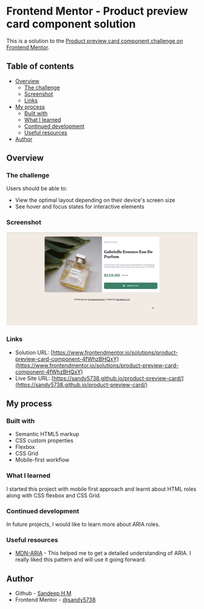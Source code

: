 # Frontend Mentor - Product preview card component solution

This is a solution to the [Product preview card component challenge on Frontend Mentor](https://www.frontendmentor.io/challenges/product-preview-card-component-GO7UmttRfa).

## Table of contents

- [Overview](#overview)
  - [The challenge](#the-challenge)
  - [Screenshot](#screenshot)
  - [Links](#links)
- [My process](#my-process)
  - [Built with](#built-with)
  - [What I learned](#what-i-learned)
  - [Continued development](#continued-development)
  - [Useful resources](#useful-resources)
- [Author](#author)

## Overview

### The challenge

Users should be able to:

- View the optimal layout depending on their device's screen size
- See hover and focus states for interactive elements

### Screenshot

![](./images/screenshot.png)

### Links

- Solution URL: [https://www.frontendmentor.io/solutions/product-preview-card-component-4fWhzBHQxY](https://www.frontendmentor.io/solutions/product-preview-card-component-4fWhzBHQxY)
- Live Site URL: [https://sandy5738.github.io/product-preview-card/](https://sandy5738.github.io/product-preview-card/)

## My process

### Built with

- Semantic HTML5 markup
- CSS custom properties
- Flexbox
- CSS Grid
- Mobile-first workflow

### What I learned

I started this project with mobile first approach and learnt about HTML roles along with CSS flexbox and CSS Grid.

### Continued development

In future projects, I would like to learn more about ARIA roles.

### Useful resources

- [MDN-ARIA](https://developer.mozilla.org/en-US/docs/Web/Accessibility/ARIA/Roles) - This helped me to get a detailed understanding of ARIA. I really liked this pattern and will use it going forward.

## Author

- Github - [Sandeep H M](https://www.your-site.com)
- Frontend Mentor - [@sandy5738](https://www.frontendmentor.io/profile/sandy5738)
